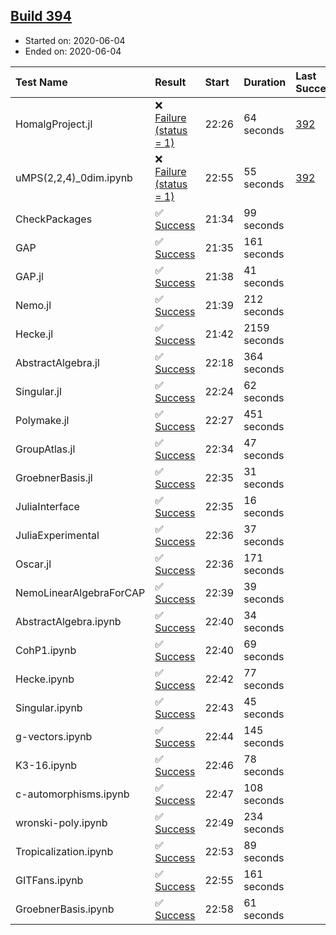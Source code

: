## [Build 394](https://oscarci.mathematik.uni-kl.de/job/oscar-julia-1.4/394/)

* Started on: 2020-06-04
* Ended on: 2020-06-04

| Test Name    | Result | Start | Duration | Last Success | First Failure |
|:-------------|:-------|:------|:---------|:-------------|:--------------|
| HomalgProject.jl | ❌ [Failure (status = 1)](https://oscarci.mathematik.uni-kl.de/job/oscar-julia-1.4/394/artifact/logs/build-394/HomalgProject.jl.log) | 22:26 | 64 seconds | [392](https://oscarci.mathematik.uni-kl.de/job/oscar-julia-1.4/392/) | [393](https://oscarci.mathematik.uni-kl.de/job/oscar-julia-1.4/393/) |
| uMPS(2,2,4)_0dim.ipynb | ❌ [Failure (status = 1)](https://oscarci.mathematik.uni-kl.de/job/oscar-julia-1.4/394/artifact/logs/build-394/uMPS-2-2-4-_0dim.ipynb.log) | 22:55 | 55 seconds | [392](https://oscarci.mathematik.uni-kl.de/job/oscar-julia-1.4/392/) | [393](https://oscarci.mathematik.uni-kl.de/job/oscar-julia-1.4/393/) |
| CheckPackages | ✅ [Success](https://oscarci.mathematik.uni-kl.de/job/oscar-julia-1.4/394/artifact/logs/build-394/CheckPackages.log) | 21:34 | 99 seconds |  |  |
| GAP | ✅ [Success](https://oscarci.mathematik.uni-kl.de/job/oscar-julia-1.4/394/artifact/logs/build-394/GAP.log) | 21:35 | 161 seconds |  |  |
| GAP.jl | ✅ [Success](https://oscarci.mathematik.uni-kl.de/job/oscar-julia-1.4/394/artifact/logs/build-394/GAP.jl.log) | 21:38 | 41 seconds |  |  |
| Nemo.jl | ✅ [Success](https://oscarci.mathematik.uni-kl.de/job/oscar-julia-1.4/394/artifact/logs/build-394/Nemo.jl.log) | 21:39 | 212 seconds |  |  |
| Hecke.jl | ✅ [Success](https://oscarci.mathematik.uni-kl.de/job/oscar-julia-1.4/394/artifact/logs/build-394/Hecke.jl.log) | 21:42 | 2159 seconds |  |  |
| AbstractAlgebra.jl | ✅ [Success](https://oscarci.mathematik.uni-kl.de/job/oscar-julia-1.4/394/artifact/logs/build-394/AbstractAlgebra.jl.log) | 22:18 | 364 seconds |  |  |
| Singular.jl | ✅ [Success](https://oscarci.mathematik.uni-kl.de/job/oscar-julia-1.4/394/artifact/logs/build-394/Singular.jl.log) | 22:24 | 62 seconds |  |  |
| Polymake.jl | ✅ [Success](https://oscarci.mathematik.uni-kl.de/job/oscar-julia-1.4/394/artifact/logs/build-394/Polymake.jl.log) | 22:27 | 451 seconds |  |  |
| GroupAtlas.jl | ✅ [Success](https://oscarci.mathematik.uni-kl.de/job/oscar-julia-1.4/394/artifact/logs/build-394/GroupAtlas.jl.log) | 22:34 | 47 seconds |  |  |
| GroebnerBasis.jl | ✅ [Success](https://oscarci.mathematik.uni-kl.de/job/oscar-julia-1.4/394/artifact/logs/build-394/GroebnerBasis.jl.log) | 22:35 | 31 seconds |  |  |
| JuliaInterface | ✅ [Success](https://oscarci.mathematik.uni-kl.de/job/oscar-julia-1.4/394/artifact/logs/build-394/JuliaInterface.log) | 22:35 | 16 seconds |  |  |
| JuliaExperimental | ✅ [Success](https://oscarci.mathematik.uni-kl.de/job/oscar-julia-1.4/394/artifact/logs/build-394/JuliaExperimental.log) | 22:36 | 37 seconds |  |  |
| Oscar.jl | ✅ [Success](https://oscarci.mathematik.uni-kl.de/job/oscar-julia-1.4/394/artifact/logs/build-394/Oscar.jl.log) | 22:36 | 171 seconds |  |  |
| NemoLinearAlgebraForCAP | ✅ [Success](https://oscarci.mathematik.uni-kl.de/job/oscar-julia-1.4/394/artifact/logs/build-394/NemoLinearAlgebraForCAP.log) | 22:39 | 39 seconds |  |  |
| AbstractAlgebra.ipynb | ✅ [Success](https://oscarci.mathematik.uni-kl.de/job/oscar-julia-1.4/394/artifact/logs/build-394/AbstractAlgebra.ipynb.log) | 22:40 | 34 seconds |  |  |
| CohP1.ipynb | ✅ [Success](https://oscarci.mathematik.uni-kl.de/job/oscar-julia-1.4/394/artifact/logs/build-394/CohP1.ipynb.log) | 22:40 | 69 seconds |  |  |
| Hecke.ipynb | ✅ [Success](https://oscarci.mathematik.uni-kl.de/job/oscar-julia-1.4/394/artifact/logs/build-394/Hecke.ipynb.log) | 22:42 | 77 seconds |  |  |
| Singular.ipynb | ✅ [Success](https://oscarci.mathematik.uni-kl.de/job/oscar-julia-1.4/394/artifact/logs/build-394/Singular.ipynb.log) | 22:43 | 45 seconds |  |  |
| g-vectors.ipynb | ✅ [Success](https://oscarci.mathematik.uni-kl.de/job/oscar-julia-1.4/394/artifact/logs/build-394/g-vectors.ipynb.log) | 22:44 | 145 seconds |  |  |
| K3-16.ipynb | ✅ [Success](https://oscarci.mathematik.uni-kl.de/job/oscar-julia-1.4/394/artifact/logs/build-394/K3-16.ipynb.log) | 22:46 | 78 seconds |  |  |
| c-automorphisms.ipynb | ✅ [Success](https://oscarci.mathematik.uni-kl.de/job/oscar-julia-1.4/394/artifact/logs/build-394/c-automorphisms.ipynb.log) | 22:47 | 108 seconds |  |  |
| wronski-poly.ipynb | ✅ [Success](https://oscarci.mathematik.uni-kl.de/job/oscar-julia-1.4/394/artifact/logs/build-394/wronski-poly.ipynb.log) | 22:49 | 234 seconds |  |  |
| Tropicalization.ipynb | ✅ [Success](https://oscarci.mathematik.uni-kl.de/job/oscar-julia-1.4/394/artifact/logs/build-394/Tropicalization.ipynb.log) | 22:53 | 89 seconds |  |  |
| GITFans.ipynb | ✅ [Success](https://oscarci.mathematik.uni-kl.de/job/oscar-julia-1.4/394/artifact/logs/build-394/GITFans.ipynb.log) | 22:55 | 161 seconds |  |  |
| GroebnerBasis.ipynb | ✅ [Success](https://oscarci.mathematik.uni-kl.de/job/oscar-julia-1.4/394/artifact/logs/build-394/GroebnerBasis.ipynb.log) | 22:58 | 61 seconds |  |  |
